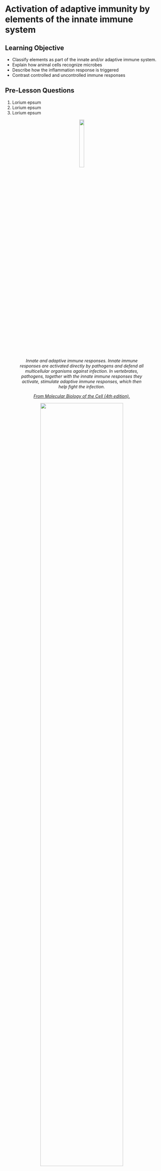 # Activation of adaptive immunity by elements of the innate immune system

<!---
Remember: Recall facts and concepts. Define, duplicate, memorize, repeat, state.
Understand: Explain ideas or concepts. Classify, describe, explain, select.
Apply: Use information in new situations. Execute, solve, interpret, sketch.
Analyze: Draw connections among ideas. Organize, compare, contrast, examine.
Evaluate: Justify and stand or decision. Argue, defend, critique.
Create: Produce new or original work. Design, develop, formulate, investigate.
--->

## Learning Objective

- Classify elements as part of the innate and/or adaptive immune system.
- Explain how animal cells recognize microbes
- Describe how the inflammation response is triggered
- Contrast controlled and uncontrolled immune responses

## Pre-Lesson Questions

1. Lorium epsum
1. Lorium epsum
1. Lorium epsum


<figure>
<center>
<img src="https://www.ncbi.nlm.nih.gov/books/NBK21070/bin/ch24f1.jpg" style="width:20%">
<figcaption><i>Innate and adaptive immune responses. Innate immune responses are activated directly by pathogens and defend all multicellular organisms against infection. In vertebrates, pathogens, together with the innate immune responses they activate, stimulate adaptive immune responses, which then help fight the infection. <p></p><a href="https://www.ncbi.nlm.nih.gov/books/NBK21070/figure/A4420/">From Molecular Biology of the Cell (4th edition).</a> </i><p></p></figcaption>
</center>
</figure>


<figure>
<center>
<img src="https://www.ncbi.nlm.nih.gov/books/NBK26921/bin/ch24f5.jpg" style="width:80%">
<figcaption><i>One way in which the innate immune system helps activate the adaptive immune system. Specialized phagocytic cells of the innate immune system, including macrophages (not shown) and dendritic cells ingest invading microbes or their products at the site of infection. The dendritic cells then mature and migrate in lymphatic vessels to a nearby lymph node, where they serve as antigen-presenting cells. The antigen-presenting cells activate T cells to respond to the microbial antigens that are displayed on the presenting cells' surface. The antigen-presenting cells also have special proteins on their surface (called costimulatory molecules) that help activate the T cells. Some of the activated T cells then migrate to the site of infection where they either help activate macrophages or kill infected cells, thereby helping to eliminate the microbes. As we discuss later, the costimulatory molecules appear on dendritic cells only after these cells mature in response to invading microbes. <p></p><a href="https://www.ncbi.nlm.nih.gov/books/NBK26921/figure/A4427/">From Molecular Biology of the Cell (4th edition).</a> <p></p></i></figcaption>
</center>
</figure>

## Post Lesson Questions

1. Lorium epsum
1. Lorium epsum
1. Lorium epsum



